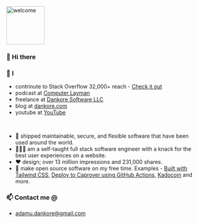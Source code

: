 <img src="https://media.giphy.com/media/BFczswnHUAi40/giphy.gif" alt="welcome" height="100"/>


### 👋 Hi there 

### 🧍 I
- contrinute to Stack Overflow 32,000+ reach - [Check it out](https://stackoverflow.com/users/10945477/adamu-dankore-muhammad)
- podcast at [Computer Layman](https://anchor.fm/computer-layman)
- freelance at [Dankore Software LLC](https://dankoresoft.com)
- blog at [dankore.com](https://dankore.com)
- youtube at [YouTube](https://www.youtube.com/user/dakore8)

&nbsp;

- 🚀  shipped maintainable, secure, and flexible software that have been used around the world. 
- 🧑🏽‍💻  am a self-taught full stack software engineer with a knack for the best user experiences on a website. 
- ❤️ design; over 13 million impressions and 231,000 shares.
- 🌱 make open source software on my free time. Examples - [Built with Tailwind CSS](https://chrome.google.com/webstore/detail/built-with-tailwind-css/jlhanklencdaapbcmolakoogadjbkbcn?hl=en&authuser=0), [Deploy to Caprover using GitHub Actions](https://github.com/dankore/deploy-to-caprover-using-github-actions), [Kadocoin](https://github.com/kadocoin/kadocoin-multi-wallet-api) and more.


### 📫 Contact me @
-  adamu.dankore@gmail.com

